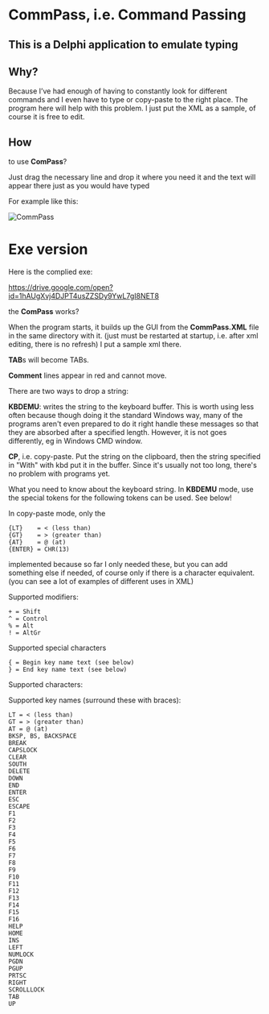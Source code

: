# CommPass, i.e. Command Passing

## This is a Delphi application to emulate typing

## Why?
Because I’ve had enough of having to constantly look for different commands and I even have to type or copy-paste to the right place.
The program here will help with this problem.
I just put the XML as a sample, of course it is free to edit.

## How

to use **ComPass**?

Just drag the necessary line and drop it where you need it and the text will appear there just as you would have typed

For example like this:

![CommPass](https://user-images.githubusercontent.com/39552762/92737511-80768780-f37b-11ea-9586-36d83eb250b2.png)

# Exe version
Here is the complied exe:

https://drive.google.com/open?id=1hAUgXvj4DJPT4usZZSDy9YwL7gI8NET8

the **ComPass** works?

When the program starts, it builds up the GUI from the **CommPass.XML** file in the same directory with it. (just
must be restarted at startup, i.e. after xml editing, there is no refresh)
I put a sample xml there.

**TAB**s will become TABs.


**Comment** lines appear in red and cannot move.

There are two ways to drop a string:

**KBDEMU**: writes the string to the keyboard buffer. This is worth using less often because though
doing it the standard Windows way, many of the programs aren't even prepared to do it right
handle these messages so that they are absorbed after a specified length. However, it is not
goes differently, eg in Windows CMD window.

**CP**, i.e. copy-paste. Put the string on the clipboard, then the string specified in "With" with kbd
put it in the buffer. Since it's usually not too long, there's no problem with programs yet.

What you need to know about the keyboard string. In **KBDEMU** mode, use the special tokens for the following tokens
can be used. See below!

In copy-paste mode, only the

    {LT}    = < (less than)
    {GT}    = > (greater than)
    {AT}    = @ (at)
    {ENTER} = CHR(13)

implemented because so far I only needed these, but you can add something else if needed, of course
only if there is a character equivalent.
(you can see a lot of examples of different uses in XML)

Supported modifiers:

    + = Shift
    ^ = Control
    % = Alt
    ! = AltGr

Supported special characters

    { = Begin key name text (see below)
    } = End key name text (see below)

Supported characters:

Supported key names (surround these with braces):

    LT = < (less than)
    GT = > (greater than)
    AT = @ (at)
    BKSP, BS, BACKSPACE
    BREAK
    CAPSLOCK
    CLEAR
    SOUTH
    DELETE
    DOWN
    END
    ENTER
    ESC
    ESCAPE
    F1
    F2
    F3
    F4
    F5
    F6
    F7
    F8
    F9
    F10
    F11
    F12
    F13
    F14
    F15
    F16
    HELP
    HOME
    INS
    LEFT
    NUMLOCK
    PGDN
    PGUP
    PRTSC
    RIGHT
    SCROLLLOCK
    TAB
    UP